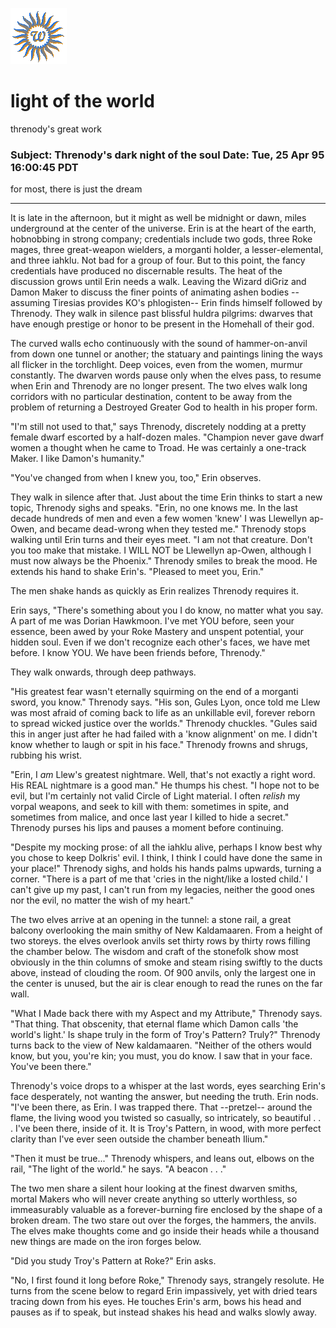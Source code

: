 ![wsun](assets/wsun.gif)

# light of the world

threnody's great work

### Subject: Threnody's dark night of the soul Date: Tue, 25 Apr 95 16:00:45 PDT

 for most, there is just the dream 

---

 It is late in the afternoon, but it might as well be midnight or dawn, miles underground at the center of the universe. Erin is at the heart of the earth, hobnobbing in strong company; credentials include two gods, three Roke mages, three great-weapon wielders, a morganti holder, a lesser-elemental, and three iahklu. Not bad for a group of four. But to this point, the fancy credentials have produced no discernable results. 
 The heat of the discussion grows until Erin needs a walk. Leaving the Wizard diGriz and Damon Maker to discuss the finer points of animating ashen bodies --assuming Tiresias provides KO's phlogisten-- Erin finds himself followed by Threnody. They walk in silence past blissful huldra pilgrims: dwarves that have enough prestige or honor to be present in the Homehall of their god. 

 The curved walls echo continuously with the sound of hammer-on-anvil from down one tunnel or another; the statuary and paintings lining the ways all flicker in the torchlight. Deep voices, even from the women, murmur constantly. The dwarven words pause only when the elves pass, to resume when Erin and Threnody are no longer present. The two elves walk long corridors with no particular destination, content to be away from the problem of returning a Destroyed Greater God to health in his proper form. 

 "I'm still not used to that," says Threnody, discretely nodding at a pretty female dwarf escorted by a half-dozen males. "Champion never gave dwarf women a thought when he came to Troad. He was certainly a one-track Maker. I like Damon's humanity." 

 "You've changed from when I knew you, too," Erin observes. 

 They walk in silence after that. Just about the time Erin thinks to start a new topic, Threnody sighs and speaks. "Erin, no one knows me. In the last decade hundreds of men and even a few women 'knew' I was Llewellyn ap-Owen, and became dead-wrong when they tested me." Threnody stops walking until Erin turns and their eyes meet. "I am not that creature. Don't you too make that mistake. I WILL NOT be Llewellyn ap-Owen, although I must now always be the Phoenix." Threnody smiles to break the mood. He extends his hand to shake Erin's. "Pleased to meet you, Erin." 

 The men shake hands as quickly as Erin realizes Threnody requires it. 

 Erin says, "There's something about you I do know, no matter what you say. A part of me was Dorian Hawkmoon. I've met YOU before, seen your essence, been awed by your Roke Mastery and unspent potential, your hidden soul. Even if we don't recognize each other's faces, we have met before. I know YOU. We have been friends before, Threnody." 

 They walk onwards, through deep pathways. 

 "His greatest fear wasn't eternally squirming on the end of a morganti sword, you know." Threnody says. "His son, Gules Lyon, once told me Llew was most afraid of coming back to life as an unkillable evil, forever reborn to spread wicked justice over the worlds." Threnody chuckles. "Gules said this in anger just after he had failed with a 'know alignment' on me. I didn't know whether to laugh or spit in his face." Threnody frowns and shrugs, rubbing his wrist. 

 "Erin, I _am_ Llew's greatest nightmare. Well, that's not exactly a right word. His REAL nightmare is a good man." He thumps his chest. "I hope not to be evil, but I'm certainly not valid Circle of Light material. I often _relish_ my vorpal weapons, and seek to kill with them: sometimes in spite, and sometimes from malice, and once last year I killed to hide a secret." Threnody purses his lips and pauses a moment before continuing. 

 "Despite my mocking prose: of all the iahklu alive, perhaps I know best why you chose to keep Dolkris' evil. I think, I think I could have done the same in your place!" Threnody sighs, and holds his hands palms upwards, turning a corner. "There is a part of me that 'cries in the night/like a losted child.' I can't give up my past, I can't run from my legacies, neither the good ones nor the evil, no matter the wish of my heart." 

 The two elves arrive at an opening in the tunnel: a stone rail, a great balcony overlooking the main smithy of New Kaldamaaren. From a height of two storeys. the elves overlook anvils set thirty rows by thirty rows filling the chamber below. The wisdom and craft of the stonefolk show most obviously in the thin columns of smoke and steam rising swiftly to the ducts above, instead of clouding the room. Of 900 anvils, only the largest one in the center is unused, but the air is clear enough to read the runes on the far wall. 

 "What I Made back there with my Aspect and my Attribute," Threnody says. "That thing. That obscenity, that eternal flame which Damon calls 'the world's light.' Is shape truly in the form of Troy's Pattern? Truly?" Threnody turns back to the view of New kaldamaaren. "Neither of the others would know, but you, you're kin; you must, you do know. I saw that in your face. You've been there." 

 Threnody's voice drops to a whisper at the last words, eyes searching Erin's face desperately, not wanting the answer, but needing the truth. Erin nods. "I've been there, as Erin. I was trapped there. That --pretzel-- around the flame, the living wood you twisted so casually, so intricately, so beautiful . . . I've been there, inside of it. It is Troy's Pattern, in wood, with more perfect clarity than I've ever seen outside the chamber beneath Ilium." 

 "Then it must be true..." Threnody whispers, and leans out, elbows on the rail, "The light of the world." he says. "A beacon . . ." 

 The two men share a silent hour looking at the finest dwarven smiths, mortal Makers who will never create anything so utterly worthless, so immeasurably valuable as a forever-burning fire enclosed by the shape of a broken dream. The two stare out over the forges, the hammers, the anvils. The elves make thoughts come and go inside their heads while a thousand new things are made on the iron forges below. 

 "Did you study Troy's Pattern at Roke?" Erin asks. 

 "No, I first found it long before Roke," Threnody says, strangely resolute. He turns from the scene below to regard Erin impassively, yet with dried tears tracing down from his eyes. He touches Erin's arm, bows his head and pauses as if to speak, but instead shakes his head and walks slowly away. 

 